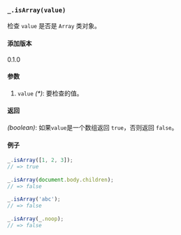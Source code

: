 ### `_.isArray(value)`[​](#_isarrayvalue "_isarrayvalue的直接链接")

检查 `value` 是否是 `Array` 类对象。

#### 添加版本

0.1.0

#### 参数

1.  `value` _(\*)_: 要检查的值。

#### 返回

_(boolean)_: 如果`value`是一个数组返回 `true`，否则返回 `false`。

#### 例子


```js
_.isArray([1, 2, 3]);
// => true
 
_.isArray(document.body.children);
// => false
 
_.isArray('abc');
// => false
 
_.isArray(_.noop);
// => false

```